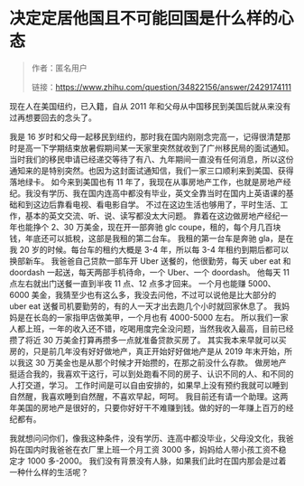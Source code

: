 # 决定定居他国且不可能回国是什么样的心态

> 作者：匿名用户
>
> 链接：<https://www.zhihu.com/question/34822156/answer/2429174111>

现在人在美国纽约，已入籍，自从 2011 年和父母从中国移民到美国后就从来没有过再想要回去的念头了。

我是 16 岁时和父母一起移民到纽约，那时我在国内刚刚念完高一，记得很清楚那时是高一下学期结束放暑假期间某一天家里突然就收到了广州移民局的面试通知。
当时我们的移民申请已经递交等待了有八、九年期间一直没有任何消息，所以这份通知来的是特别突然。也因为这封面试通知信，我们一家三口顺利来到美国、获得落地绿卡。
如今来到美国也有 11 年了，我现在从事房地产工作，也就是房地产经纪。我没有学历、我在国内连高中都没有毕业，英文全靠当时在国内上英语课的基础和到这边后靠看电视、看电影自学。
不过在这边生活也够用了，平时生活、工作，基本的英文交流、听、说、读写都没太大问题。
靠着在这边做房地产经纪一年也能挣个 2、30 万美金，现在开一部奔驰 glc coupe，租的，每个月几百块钱，年底还可以抵稅，这部是我租的第二台车。
我租的第一台车是奔驰 gla，是在我 20 岁的时候。每台车的租约大概是 3-4 年，所以每 3-4 年租约到期后都可以换部新车。
我爸爸自己贷款一部车开 Uber 送餐的，他很勤劳，每天 uber eat 和 doordash 一起送，每天两部手机待命，一个 Uber、一个 doordash。
他每天 11 点左右就出门送餐一直到半夜 11 点、12 点多才回来。
一个月也能赚 5000、6000 美金，我猜至少也有这么多，我没去问他，不过可以说他是比大部分的 uber eat 送餐司机要勤劳的，有的人一天才出去跑几个小时就回家休息了。
我妈妈是在长岛的一家指甲店做美甲，一个月也有 4000-5000 左右。
所以我们一家人都上班，一年的收入还不错，吃喝用度完全没问题，当然我收入最高，目前已经攒了将近 30 万美金打算再攒多一点就准备贷款买房了。
其实我本来早就可以买房的，只是前几年没有好好做地产，真正开始好好做地产是从 2019 年末开始，所以我这 30 万美金也是从那个时候才开始攒的，在那之前没什么存款。
做房地产挺适合我的，我喜欢干这行，可以到处跑看不同的房子、认识不同的人、和不同的人打交道，学习。
工作时间是可以自由安排的，如果早上没有预约我就可以睡到自然醒，我喜欢睡到自然醒，不喜欢早起，呵呵。
我目前还有请一个助理。这两年美国的房地产是很好的，只要你好好干不难赚到钱。做的好的一年赚上百万的经纪都有。

我就想问问你们，像我这种条件，没有学历、连高中都没毕业，父母没文化，我爸妈在国内时我爸爸在衣厂里上班一个月工资 3000 多，妈妈给人带小孩工资不稳定才 1000 多-2000。
我们没有背景没有人脉，如果我们此时在国内那会是过着一种什么样的生活呢？
